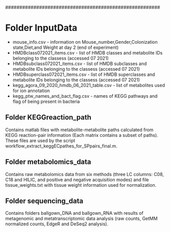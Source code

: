 #######################################################
# Folder InputData
- mouse_info.csv - information on Mouse_number,Gender,Colonization state,Diet,and Weight at day 2 (end of experiment)
- HMDBclass072021_items.csv - list of HMDB classes and metabolite IDs belonging to the classess (accessed 07 2021)                  
- HMDBsubclass072021_items.csv - list of HMDB subclasses and metabolite IDs belonging to the classess (accessed 07 2021)               
- HMDBsuperclass072021_items.csv - list of HMDB superclasses and metabolite IDs belonging to the classess (accessed 07 2021)             
- kegg_agora_09_2020_hmdb_06_2021_table.csv - list of metabolites used for ion annotation 
- kegg_ptw_names_and_bact_flag.csv - names of KEGG pathways and flag of being present in bacteria           

## Folder KEGGreaction_path
Contains matlab files with metabolite-metabolite paths calculated from KEGG reaction-pair information (Each matrix contains a subset of paths). These files are used by the script workflow_extract_keggECpathes_for_SPpairs_final.m.

## Folder metabolomics_data
Contains raw metabolomics data from six methods (three LC columns: C08, C18 and HILIC, and positive and negative acquisition modes) and file tissue_weights.txt with tissue weight information used for normalization. 

## Folder sequencing_data
Contains folders ballgown_DNA and ballgown_RNA with results of metagenomic and metatranscriptomic data analysis (raw counts, GetMM normalized counts, EdgeR and DeSeq2 analysis).   

